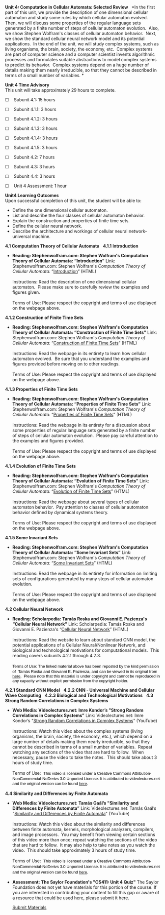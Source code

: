 **Unit 4: Computation in Cellular Automata: Selected Review** <span
id="4"></span> 
*In the first part of this unit, we provide the description of one
dimensional cellular automaton and study some rules by which cellular
automaton evolved.  Then, we will discuss some properties of the regular
language sets generated by a finite number of steps of cellular
automaton evolution.  Also, we show Stephen Wolfram's classes of
cellular automaton behavior.  Next, we show the standard cellular neural
network model and its potential applications.  In the end of the unit,
we will study complex systems, such as living organisms, the brain,
society, the economy, etc.  Complex systems are part of computer science
and a computer scientist invents algorithmic processes and formulates
suitable abstractions to model complex systems to predict its behavior. 
Complex systems depend on a huge number of details making them nearly
irreducible, so that they cannot be described in terms of a small number
of variables. *

**Unit 4 Time Advisory**  
This unit will take approximately 29 hours to complete.

☐    Subunit 4.1: 15 hours

☐    Subunit 4.1.1: 3 hours  
  
 ☐    Subunit 4.1.2: 3 hours  
  
 ☐    Subunit 4.1.3: 3 hours  
  
 ☐    Subunit 4.1.4: 3 hours  
  
 ☐    Subunit 4.1.5: 3 hours

☐    Subunit 4.2: 7 hours

☐    Subunit 4.3: 3 hours

☐    Subunit 4.4: 3 hours

☐    Unit 4 Assessment: 1 hour

**Unit4 Learning Outcomes**  
Upon successful completion of this unit, the student will be able to:

-   Define the one dimensional cellular automaton.
-   List and describe the four classes of cellular automaton behavior.
-   Explain the construction and properties of finite time sets.
-   Define the cellular neural network.
-   Describe the architecture and workings of cellular neural
    network-universal machine.

**4.1 Computation Theory of Cellular Automata** <span id="4.1"></span> 
**4.1.1 Introduction** <span id="4.1.1"></span> 
-   **Reading: Stephenwolfram.com: Stephen Wolfram's Computation Theory
    of Cellular Automata: “Introduction”**
    Link: Stephenwolfram.com: Stephen Wolfram's *Computation Theory of
    Cellular Automata:*
    “[Introduction](http://www.stephenwolfram.com/publications/articles/ca/84-computation/2/text.html)”
    (HTML)  
        
     Instructions: Read the description of one dimensional cellular
    automaton.  Please make sure to carefully review the examples and
    figures given.  
        
     Terms of Use: Please respect the copyright and terms of use
    displayed on the webpage above.

**4.1.2 Construction of Finite Time Sets** <span id="4.1.2"></span> 
-   **Reading: Stephenwolfram.com: Stephen Wolfram's Computation Theory
    of Cellular Automata: “Construction of Finite Time Sets”**
    Link: Stephenwolfram.com: Stephen Wolfram's *Computation Theory of
    Cellular Automata:* “[Construction of Finite Time
    Sets](http://www.stephenwolfram.com/publications/articles/ca/84-computation/3/text.html)”
    (HTML)  
        
     Instructions: Read the webpage in its entirety to learn how
    cellular automaton evolved.  Be sure that you understand the
    examples and figures provided before moving on to other readings.  
        
     Terms of Use: Please respect the copyright and terms of use
    displayed on the webpage above.

**4.1.3 Properties of Finite Time Sets** <span id="4.1.3"></span> 
-   **Reading: Stephenwolfram.com: Stephen Wolfram's Computation Theory
    of Cellular Automata: “Properties of Finite Time Sets”**
    Link: Stephenwolfram.com: Stephen Wolfram's *Computation Theory of
    Cellular Automata:* “[Properties of Finite Time
    Sets](http://www.stephenwolfram.com/publications/articles/ca/84-computation/4/text.html)”
    (HTML)  
        
     Instructions: Read the webpage in its entirety for a discussion
    about some properties of regular language sets generated by a finite
    number of steps of cellular automaton evolution.  Please pay careful
    attention to the examples and figures provided.  
        
     Terms of Use: Please respect the copyright and terms of use
    displayed on the webpage above.

**4.1.4 Evolution of Finite Time Sets** <span id="4.1.4"></span> 
-   **Reading: Stephenwolfram.com: Stephen Wolfram's Computation Theory
    of Cellular Automata: “Evolution of Finite Time Sets”**
    Link: Stephenwolfram.com: Stephen Wolfram's *Computation Theory of
    Cellular Automata:* “[Evolution of Finite Time
    Sets](http://www.stephenwolfram.com/publications/articles/ca/84-computation/5/text.html)”
    (HTML)  
        
     Instructions: Read the webpage about several types of cellular
    automaton behavior.  Pay attention to classes of cellular automaton
    behavior defined by dynamical systems theory.  
        
     Terms of Use: Please respect the copyright and terms of use
    displayed on the webpage above.

**4.1.5 Some Invariant Sets** <span id="4.1.5"></span> 
-   **Reading: Stephenwolfram.com: Stephen Wolfram's Computation Theory
    of Cellular Automata: “Some Invariant Sets”**
    Link: Stephenwolfram.com: Stephen Wolfram's *Computation Theory of
    Cellular Automata:* “[Some Invariant
    Sets](http://www.stephenwolfram.com/publications/articles/ca/84-computation/6/text.html)”
    (HTML)  
        
     Instructions: Read the webpage in its entirety for information on
    limiting sets of configurations generated by many steps of cellular
    automaton evolution.  
        
     Terms of Use: Please respect the copyright and terms of use
    displayed on the webpage above.

**4.2 Cellular Neural Network** <span id="4.2"></span> 
-   **Reading: Scholarpedia: Tamás Roska and Giovanni E. Pazienza's
    “Cellular Neural Network”**
    Link: Scholarpedia: Tamás Roska and Giovanni E. Pazienza's
    “[Cellular Neural
    Network](https://resources.saylor.org/archived/wp-content/uploads/2011/06/CS411-4.2.pdf)”
    (HTML)  
        
     Instructions: Read the website to learn about standard CNN model,
    the potential applications of a Cellular Neural/Nonlinear Network,
    and biological and technological motivations for computational
    models.  This reading covers subunits 4.2.1 through 4.2.3.  
        
     <span class="Apple-style-span"
    style="border-collapse: collapse; font-family: arial, sans-serif; font-size: 13px; color: rgb(0, 0, 0); ">Terms
    of Use: The linked material above has been reposted by the kind
    permission of </span> <span class="Apple-style-span"
    style="border-collapse: collapse; font-family: arial, sans-serif; font-size: 13px; color: rgb(0, 0, 0); ">Tamás
    Roska and Giovanni E. Pazienza, and can be viewed in its original
    from
    [here](http://www.scholarpedia.org/article/Cellular_neural_network).</span><span
    class="Apple-style-span"
    style="border-collapse: collapse; font-family: arial, sans-serif; font-size: 13px; color: rgb(0, 0, 0); "><span>  </span></span><span
    class="Apple-style-span"
    style="border-collapse: collapse; font-family: arial, sans-serif; font-size: 13px; color: rgb(0, 0, 0); ">Please
    note that this material is under copyright and cannot be reproduced
    in any capacity without explicit permission from the copyright
    holder.</span><span class="Apple-style-span"
    style="border-collapse: collapse; font-family: arial, sans-serif; font-size: 13px; color: rgb(0, 0, 0); "><span> </span></span>

**4.2.1 Standard CNN Model** <span id="4.2.1"></span> 
**4.2.2 CNN - Universal Machine and Cellular Wave Computing** <span
id="4.2.2"></span> 
**4.2.3 Biological and Technological Motivations** <span
id="4.2.3"></span> 
**4.3 Strong Random Correlations in Complex Systems** <span
id="4.3"></span> 
-   **Web Media: Videolectures.net: Imre Kondor’s "Strong Random
    Correlations in Complex Systems”**
    Link: Videolectures.net: Imre Kondor’s "[Strong Random Correlations
    in Complex Systems](http://www.youtube.com/watch?v=XY2CWKTcavY)"
    (YouTube)  
        
     Instructions: Watch this video about the complex systems (living
    organisms, the brain, society, the economy, etc.), which depend on a
    large number of details making them nearly irreducible, so that they
    cannot be described in terms of a small number of variables.  Repeat
    watching any sections of the video that are hard to follow.  When
    necessary, pause the video to take the notes.  This should take
    about 3 hours of study time.  
        
     Terms of Use:  <span class="Apple-style-span"
    style="font-family: arial, sans-serif; font-size: 13px; line-height: 18px; color: rgb(0, 0, 0); ">This
    video is licensed under a Creative Commons
    Attribution-NonCommercial-NoDerivs 3.0 Unported License. It is
    attributed to videolectures.net and the original version can be
    found
    [here](http://videolectures.net/eccs08_kondor_srcics/). </span>

**4.4 Similarity and Differences by Finite Automata** <span
id="4.4"></span> 
-   **Web Media: Videolectures.net: Tamás Gaál’s "Similarity and
    Differences by Finite Automata”**
    Link: Videolectures.net: Tamás Gaál’s "[Similarity and Differences
    by Finite Automata](http://www.youtube.com/watch?v=dhpfSJPbSoY)"
    (YouTube)  
        
     Instructions: Watch this video about the similarity and differences
    between finite automata, kernels, morphological analyzers,
    compilers, and image processors.  You may benefit from viewing
    certain sections of this video more than once; repeat watching the
    sections of the video that are hard to follow.  It may also help to
    take notes as you watch the video.  This should take approximately 3
    hours of study time.  
        
     Terms of Use:  <span class="Apple-style-span"
    style="font-family: arial, sans-serif; font-size: 13px; line-height: 18px; color: rgb(0, 0, 0); ">This
    video is licensed under a Creative Commons
    Attribution-NonCommercial-NoDerivs 3.0 Unported License. It is
    attributed to videolectures.net and the original version can be
    found [here](http://videolectures.net/aop07_gaal_sdf/). </span>

-   **Assessment: The Saylor Foundation's "CS411: Unit 4 Quiz"**
    The Saylor Foundation does not yet have materials for this portion
    of the course. If you are interested in contributing your content to
    fill this gap or aware of a resource that could be used here, please
    submit it here.

    [Submit Materials](/contribute/)


